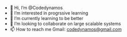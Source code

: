 - 👋 Hi, I’m @Codedynamos 
- 👀 I’m interested in progrssive learning
- 🌱 I’m currently learning to be better
- 💞️ I’m looking to collaborate on large scalable systems
- 📫 How to reach me Gmail: codedynamos@gmail.com

<!---
Codedynamos/Codedynamos is a ✨ special ✨ repository because its `README.md` (this file) appears on your GitHub profile.
You can click the Preview link to take a look at your changes.
--->
